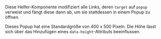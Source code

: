 Diese Helfer-Komponente modifiziert alle Links, deren `target` auf `popup` verweist und fängt diese dann ab, um sie stattdessen in einem Popup zu öffnen.

Dieses Popup hat eine Standardgröße von 400 x 500 Pixeln. Die Höhe lässt sich über das Hinzufügen eines `data-height`-Attributs beeinflussen.